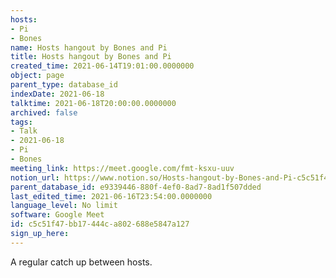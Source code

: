 ```yaml
---
hosts:
- Pi
- Bones
name: Hosts hangout by Bones and Pi
title: Hosts hangout by Bones and Pi
created_time: 2021-06-14T19:01:00.0000000
object: page
parent_type: database_id
indexDate: 2021-06-18
talktime: 2021-06-18T20:00:00.0000000
archived: false
tags:
- Talk
- 2021-06-18
- Pi
- Bones
meeting_link: https://meet.google.com/fmt-ksxu-uuv
notion_url: https://www.notion.so/Hosts-hangout-by-Bones-and-Pi-c5c51f47bb17444ca802688e5847a127
parent_database_id: e9339446-880f-4ef0-8ad7-8ad1f507dded
last_edited_time: 2021-06-16T23:54:00.0000000
language_level: No limit
software: Google Meet
id: c5c51f47-bb17-444c-a802-688e5847a127
sign_up_here: 
---
```


A regular catch up between hosts.


